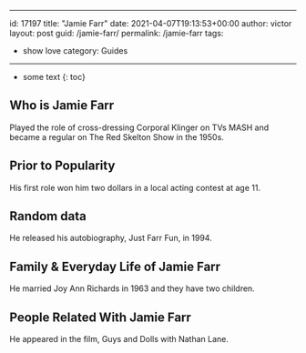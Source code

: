  ---
id: 17197
title: "Jamie Farr"
date: 2021-04-07T19:13:53+00:00
author: victor
layout: post
guid: /jamie-farr/
permalink: /jamie-farr
tags:
 - show love
category: Guides
---

* some text
{: toc}

## Who is Jamie Farr

Played the role of cross-dressing Corporal Klinger on TVs MASH and became a regular on The Red Skelton Show in the 1950s.

## Prior to Popularity

His first role won him two dollars in a local acting contest at age 11.

## Random data

He released his autobiography, Just Farr Fun, in 1994.

## Family & Everyday Life of Jamie Farr

He married Joy Ann Richards in 1963 and they have two children.

## People Related With Jamie Farr

He appeared in the film, Guys and Dolls with Nathan Lane.
 